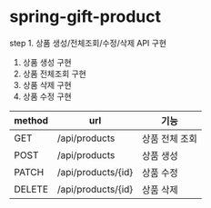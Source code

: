 # spring-gift-product

step 1. 상품 생성/전체조회/수정/삭제 API 구현

1. 상품 생성 구현
2. 상품 전체조회 구현
3. 상품 삭제 구현
4. 상품 수정 구현

| method           | url                | 기능                                |
|------------------|--------------------|-----------------------------------|
| GET              | /api/products      | 상품 전체 조회                          |
| POST             | /api/products      | 상품 생성                             |
| PATCH      | /api/products/{id} | 상품 수정                             |
| DELETE | /api/products/{id} | 상품 삭제                             |